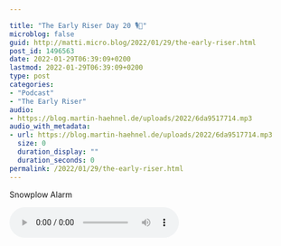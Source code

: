 ```yaml
---

title: "The Early Riser Day 20 🎙🌅"
microblog: false
guid: http://matti.micro.blog/2022/01/29/the-early-riser.html
post_id: 1496563
date: 2022-01-29T06:39:09+0200
lastmod: 2022-01-29T06:39:09+0200
type: post
categories:
- "Podcast"
- "The Early Riser"
audio:
- https://blog.martin-haehnel.de/uploads/2022/6da9517714.mp3
audio_with_metadata:
- url: https://blog.martin-haehnel.de/uploads/2022/6da9517714.mp3
  size: 0
  duration_display: ""
  duration_seconds: 0
permalink: /2022/01/29/the-early-riser.html
---
```

Snowplow Alarm

<audio controls="controls" src="https://blog.martin-haehnel.de/uploads/2022/6da9517714.mp3" preload="metadata" />
